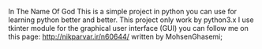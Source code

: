 In The Name Of God
This is a simple project in python you can use for learning python better and better.
This project only work by python3.x 
I use tkinter module for the graphical user interface (GUI)
you can follow me on this page:
http://nikparvar.ir/n60644/
written by MohsenGhasemi;
